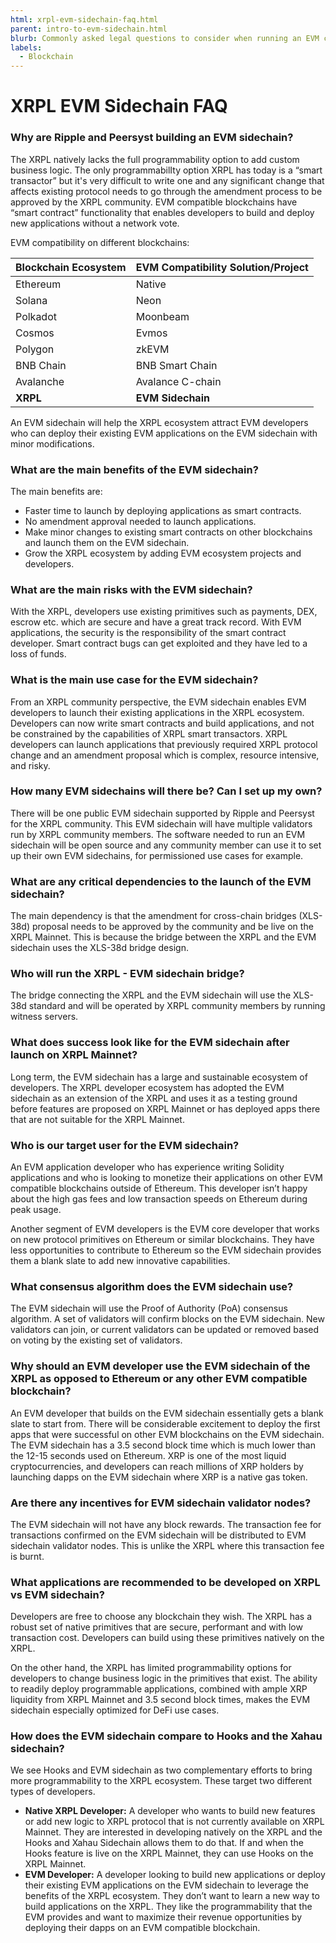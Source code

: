 ```yaml
---
html: xrpl-evm-sidechain-faq.html
parent: intro-to-evm-sidechain.html
blurb: Commonly asked legal questions to consider when running an EVM compatible sidechain.
labels:
  - Blockchain
---
```

# XRPL EVM Sidechain FAQ

### Why are Ripple and Peersyst building an EVM sidechain?

The XRPL natively lacks the full programmability option to add custom business logic. The only programmabilIty option XRPL has today is a “smart transactor” but it's very difficult to write one and any significant change that affects existing protocol needs to go through the amendment process to be approved by the XRPL community. EVM compatible blockchains have “smart contract” functionality that enables developers to build and deploy new applications without a network vote.

EVM compatibility on different blockchains:

| Blockchain Ecosystem | EVM Compatibility Solution/Project |
|----------------------|------------------------------------|
| Ethereum             | Native                             |
| Solana               | Neon                               |
| Polkadot             | Moonbeam                           |
| Cosmos               | Evmos                              |
| Polygon              | zkEVM                              |
| BNB Chain            | BNB Smart Chain                    |
| Avalanche            | Avalance C-chain                   |
| **XRPL**             | **EVM Sidechain**                  |

An EVM sidechain will help the XRPL ecosystem attract EVM developers who can deploy their existing EVM applications on the EVM sidechain with minor modifications.


### What are the main benefits of the EVM sidechain?

The main benefits are:

- Faster time to launch by deploying applications as smart contracts.
- No amendment approval needed to launch applications.
- Make minor changes to existing smart contracts on other blockchains and launch them on the EVM sidechain.
- Grow the XRPL ecosystem by adding EVM ecosystem projects and developers.


### What are the main risks with the EVM sidechain?

With the XRPL, developers use existing primitives such as payments, DEX, escrow etc. which are secure and have a great track record. With EVM applications, the security is the responsibility of the smart contract developer. Smart contract bugs can get exploited and they have led to a loss of funds.


### What is the main use case for the EVM sidechain?

From an XRPL community perspective, the EVM sidechain enables EVM developers to launch their existing applications in the XRPL ecosystem. Developers can now write smart contracts and build applications, and not be constrained by the capabilities of XRPL smart transactors. XRPL developers can launch applications that previously required XRPL protocol change and an amendment proposal which is complex, resource intensive, and risky.


### How many EVM sidechains will there be? Can I set up my own?

There will be one public EVM sidechain supported by Ripple and Peersyst for the XRPL community. This EVM sidechain will have multiple validators run by XRPL community members. The software needed to run an EVM sidechain will be open source and any community member can use it to set up their own EVM sidechains, for permissioned use cases for example.


### What are any critical dependencies to the launch of the EVM sidechain?

The main dependency is that the amendment for cross-chain bridges (XLS-38d) proposal needs to be approved by the community and be live on the XRPL Mainnet. This is because the bridge between the XRPL and the EVM sidechain uses the XLS-38d bridge design.


### Who will run the XRPL - EVM sidechain bridge?

The bridge connecting the XRPL and the EVM sidechain will use the XLS-38d standard and will be operated by XRPL community members by running witness servers.


### What does success look like for the EVM sidechain after launch on XRPL Mainnet?

Long term, the EVM sidechain has a large and sustainable ecosystem of developers. The XRPL developer ecosystem has adopted the EVM sidechain as an extension of the XRPL and uses it as a testing ground before features are proposed on XRPL Mainnet or has deployed apps there that are not suitable for the XRPL Mainnet.


### Who is our target user for the EVM sidechain?

An EVM application developer who has experience writing Solidity applications and who is looking to monetize their applications on other EVM compatible blockchains outside of Ethereum. This developer isn’t happy about the high gas fees and low transaction speeds on Ethereum during peak usage.

Another segment of EVM developers is the EVM core developer that works on new protocol primitives on Ethereum or similar blockchains. They have less opportunities to contribute to Ethereum so the EVM sidechain provides them a blank slate to add new innovative capabilities.


### What consensus algorithm does the EVM sidechain use?

The EVM sidechain will use the Proof of Authority (PoA) consensus algorithm. A set of validators will confirm blocks on the EVM sidechain. New validators can join, or current validators can be updated or removed based on voting by the existing set of validators.


### Why should an EVM developer use the EVM sidechain of the XRPL as opposed to Ethereum or any other EVM compatible blockchain?

An EVM developer that builds on the EVM sidechain essentially gets a blank slate to start from. There will be considerable excitement to deploy the first apps that were successful on other EVM blockchains on the EVM sidechain. The EVM sidechain has a 3.5 second block time  which is much lower than the 12-15 seconds used on Ethereum. XRP is one of the most liquid cryptocurrencies, and developers can reach millions of XRP holders by launching dapps on the EVM sidechain where XRP is a native gas token.


### Are there any incentives for EVM sidechain validator nodes?

The EVM sidechain will not have any block rewards. The transaction fee for transactions confirmed on the EVM sidechain will be distributed to EVM sidechain validator nodes. This is unlike the XRPL where this transaction fee is burnt.


### What applications are recommended to be developed on XRPL vs EVM sidechain?

Developers are free to choose any blockchain they wish. The XRPL has a robust set of native primitives that are secure, performant and with low transaction cost. Developers can build using these primitives natively on the XRPL.

On the other hand, the XRPL has limited programmability options for developers to change business logic in the primitives that exist. The ability to readily deploy programmable applications, combined with ample XRP liquidity from XRPL Mainnet and 3.5 second block times, makes the EVM sidechain especially optimized for DeFi use cases.


### How does the EVM sidechain compare to Hooks and the Xahau sidechain?

We see Hooks and EVM sidechain as two complementary efforts to bring more programmability to the XRPL ecosystem. These target two different types of developers.

- **Native XRPL Developer:** A developer who wants to build new features or add new logic to XRPL protocol that is not currently available on XRPL Mainnet. They are interested in developing natively on the XRPL and the Hooks and Xahau Sidechain allows them to do that. If and when the Hooks feature is live on the XRPL Mainnet, they can use Hooks on the XRPL Mainnet.
- **EVM Developer:** A developer looking to build new applications or deploy their existing EVM applications on the EVM sidechain to leverage the benefits of the XRPL ecosystem. They don’t want to learn a new way to build applications on the XRPL. They like the programmability that the EVM provides and want to maximize their revenue opportunities by deploying their dapps on an EVM compatible blockchain.
